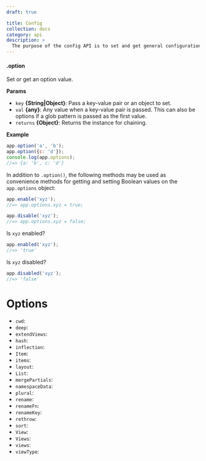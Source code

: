 ```yaml
---
draft: true

title: Config
collection: docs
category: api
description: > 
  The purpose of the config API is to set and get general configuration value that are globally usable and accessible in your assemble application.
---
```


#### .option

Set or get an option value.

**Params**

* `key` **{String|Object}**: Pass a key-value pair or an object to set.
* `val` **{any}**: Any value when a key-value pair is passed. This can also be options if a glob pattern is passed as the first value.
* `returns` **{Object}**: Returns the instance for chaining.

**Example**

```js
app.option('a', 'b');
app.option({c: 'd'});
console.log(app.options);
//=> {a: 'b', c: 'd'}
```



In addition to `.option()`, the following methods may be used as convenience methods for getting and setting Boolean values on the `app.options` object:

```js
app.enable('xyz');
//=> app.options.xyz = true;

app.disable('xyz');
//=> app.options.xyz = false;
```

Is `xyz` enabled?

```js
app.enabled('xyz');
//=> 'true'
```

Is `xyz` disabled?

```js
app.disabled('xyz');
//=> 'false'
```

# Options

- `cwd`:
- `deep`:
- `extendViews`:
- `hash`:
- `inflection`:
- `Item`:
- `items`:
- `layout`:
- `List`:
- `mergePartials`:
- `namespaceData`:
- `plural`:
- `rename`:
- `renameFn`:
- `renameKey`:
- `rethrow`:
- `sort`:
- `View`:
- `Views`:
- `views`:
- `viewType`:

